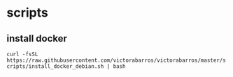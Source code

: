 # scripts

## install docker

`curl -fsSL https://raw.githubusercontent.com/victorabarros/victorabarros/master/scripts/install_docker_debian.sh | bash`
